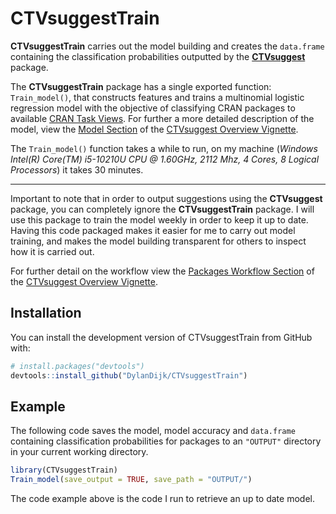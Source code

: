 
<!-- README.md is generated from README.Rmd. Please edit that file -->

# CTVsuggestTrain

<!-- badges: start -->
<!-- badges: end -->

**CTVsuggestTrain** carries out the model building and creates the
`data.frame` containing the classification probabilities outputted by
the [**CTVsuggest**](https://dylandijk.github.io/CTVsuggest/index.html)
package.

The **CTVsuggestTrain** package has a single exported function:
`Train_model()`, that constructs features and trains a multinomial
logistic regression model with the objective of classifying CRAN
packages to available [CRAN Task
Views](https://github.com/cran-task-views/ctv#available-task-views). For
further a more detailed description of the model, view the [Model
Section](https://dylandijk.github.io/CTVsuggest/articles/Package-Overview.html#the-model)
of the [CTVsuggest Overview
Vignette](https://dylandijk.github.io/CTVsuggest/articles/CTVsuggest-Overview.html).

The `Train_model()` function takes a while to run, on my machine
(*Windows Intel(R) Core(TM) i5-10210U CPU @ 1.60GHz, 2112 Mhz, 4 Cores,
8 Logical Processors*) it takes 30 minutes.

------------------------------------------------------------------------

Important to note that in order to output suggestions using the
**CTVsuggest** package, you can completely ignore the
**CTVsuggestTrain** package. I will use this package to train the model
weekly in order to keep it up to date. Having this code packaged makes
it easier for me to carry out model training, and makes the model
building transparent for others to inspect how it is carried out.

For further detail on the workflow view the [Packages Workflow
Section](https://dylandijk.github.io/CTVsuggest/articles/CTVsuggest-Overview.html#the-package-workflow)
of the [CTVsuggest Overview
Vignette](https://dylandijk.github.io/CTVsuggest/articles/CTVsuggest-Overview.html).

## Installation

You can install the development version of CTVsuggestTrain from GitHub
with:

``` r
# install.packages("devtools")
devtools::install_github("DylanDijk/CTVsuggestTrain")
```

## Example

The following code saves the model, model accuracy and `data.frame`
containing classification probabilities for packages to an `"OUTPUT"`
directory in your current working directory.

``` r
library(CTVsuggestTrain)
Train_model(save_output = TRUE, save_path = "OUTPUT/")
```

The code example above is the code I run to retrieve an up to date
model.
